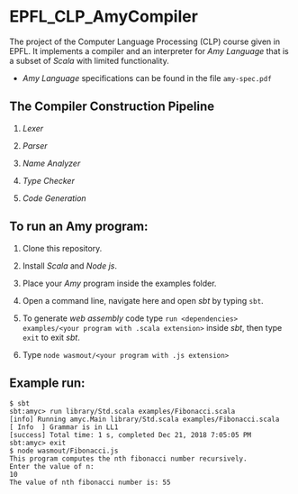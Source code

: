# EPFL_CLP_AmyCompiler

The project of the Computer Language Processing (CLP) course given in EPFL. It implements a compiler
and an interpreter for *Amy Language* that is a subset of *Scala* with limited functionality. 

+ *Amy Language* specifications can be found in the file `amy-spec.pdf`

## The Compiler Construction Pipeline

1) *Lexer*

2) *Parser*

3) *Name Analyzer*

4) *Type Checker*

5) *Code Generation*

## To run an Amy program:
	
1) Clone this repository.

2) Install *Scala* and *Node js*.

3) Place your *Amy* program inside the examples folder.

3) Open a command line, navigate here and open *sbt* by typing `sbt`.

4) To generate *web assembly* code type `run <dependencies> examples/<your program with .scala extension>` inside *sbt*,
	then type `exit` to exit *sbt*.
	
5) Type `node wasmout/<your program with .js extension>`

## Example run:
	
```
$ sbt
sbt:amyc> run library/Std.scala examples/Fibonacci.scala
[info] Running amyc.Main library/Std.scala examples/Fibonacci.scala
[ Info  ] Grammar is in LL1
[success] Total time: 1 s, completed Dec 21, 2018 7:05:05 PM
sbt:amyc> exit
$ node wasmout/Fibonacci.js
This program computes the nth fibonacci number recursively.
Enter the value of n: 
10
The value of nth fibonacci number is: 55
```
